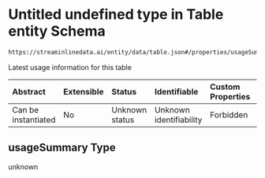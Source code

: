 # Untitled undefined type in Table entity Schema

```txt
https://streaminlinedata.ai/entity/data/table.json#/properties/usageSummary
```

Latest usage information for this table

| Abstract            | Extensible | Status         | Identifiable            | Custom Properties | Additional Properties | Access Restrictions | Defined In                                                   |
| :------------------ | :--------- | :------------- | :---------------------- | :---------------- | :-------------------- | :------------------ | :----------------------------------------------------------- |
| Can be instantiated | No         | Unknown status | Unknown identifiability | Forbidden         | Allowed               | none                | [table.json*](../out/data/table.json "open original schema") |

## usageSummary Type

unknown
